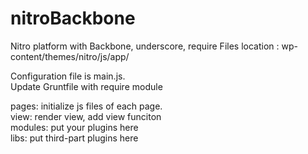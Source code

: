 nitroBackbone
=============

Nitro platform with Backbone, underscore, require
Files location : wp-content/themes/nitro/js/app/<br />

Configuration file is main.js.<br />
Update Gruntfile with require module<br />

pages: initialize js files of each page.<br />
view: render view, add view funciton <br />
modules: put your plugins here <br /> 
libs: put third-part plugins here <br />


